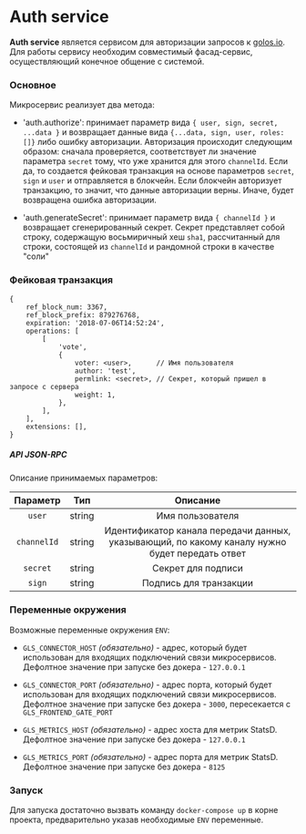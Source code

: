 # Auth service

**Auth service** является сервисом для авторизации запросов к [golos.io](https://golos.io).
Для работы сервису необходим совместимый фасад-сервис, осуществляющий конечное общение с системой.

### Основное

Микросервис реализует два метода:

-   'auth.authorize': принимает параметр вида `{ user, sign, secret, ...data }` и возвращает данные вида `{...data, sign, user, roles: []}` либо ошибку авторизации. Авторизация происходит следующим образом: сначала проверяется, соответствует ли значение параметра `secret` тому, что уже хранится для этого `channelId`. Если да, то создается фейковая транзакция на основе параметров `secret`, `sign` и `user` и отправляется в блокчейн. Если блокчейн авторизует транзакцию, то значит, что данные авторизации верны. Иначе, будет возвращена ошибка авторизации.

-   'auth.generateSecret': принимает параметр вида `{ channelId }` и возвращает сгенерированный секрет. Секрет представляет собой строку, содержащую восьмиричный хеш `sha1`, рассчитанный для строки, состоящей из `channelId` и рандомной строки в качестве "соли"

### Фейковая транзакция

```
{
    ref_block_num: 3367,
    ref_block_prefix: 879276768,
    expiration: '2018-07-06T14:52:24',
    operations: [
        [
            'vote',
            {
                voter: <user>,      // Имя пользователя
                author: 'test',
                permlink: <secret>, // Секрет, который пришел в запросе с сервера
                weight: 1,
            },
        ],
    ],
    extensions: [],
}
```

##### API JSON-RPC

Описание принимаемых параметров:

| **Параметр** | **Тип** |                                          **Описание**                                          |
| :----------: | :-----: | :--------------------------------------------------------------------------------------------: |
|    `user`    | string  |                                        Имя пользователя                                        |
| `channelId`  | string  | Идентификатор канала передачи данных, указывающий, по какому каналу нужно будет передать ответ |
|   `secret`   | string  |                                       Секрет для подписи                                       |
|    `sign`    | string  |                                     Подпись для транзакции                                     |

### Переменные окружения

Возможные переменные окружения `ENV`:

-   `GLS_CONNECTOR_HOST` _(обязательно)_ - адрес, который будет использован для входящих подключений связи микросервисов.  
    Дефолтное значение при запуске без докера - `127.0.0.1`

-   `GLS_CONNECTOR_PORT` _(обязательно)_ - адрес порта, который будет использован для входящих подключений связи микросервисов.  
    Дефолтное значение при запуске без докера - `3000`, пересекается с `GLS_FRONTEND_GATE_PORT`

-   `GLS_METRICS_HOST` _(обязательно)_ - адрес хоста для метрик StatsD.  
    Дефолтное значение при запуске без докера - `127.0.0.1`

-   `GLS_METRICS_PORT` _(обязательно)_ - адрес порта для метрик StatsD.  
    Дефолтное значение при запуске без докера - `8125`

### Запуск

Для запуска достаточно вызвать команду `docker-compose up` в корне проекта, предварительно указав необходимые `ENV` переменные.
